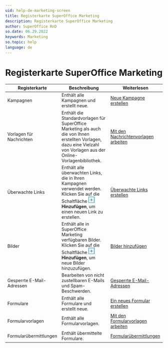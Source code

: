 ```yaml
---
uid: help-de-marketing-screen
title: Registerkarte SuperOffice Marketing
description: Registerkarte SuperOffice Marketing
author: SuperOffice RnD
so.date: 06.29.2022
keywords: Marketing
so.topic: help
language: de
---
```


# Registerkarte SuperOffice Marketing

| Registerkarte | Beschreibung | Weiterlesen |
|---|---|---|
| Kampagnen | Enthält alle Kampagnen und erstellt neue. | [Neue Kampagne erstellen][1] |
| Vorlagen für Nachrichten | Enthält die Standardvorlagen für SuperOffice Marketing als auch die von Ihnen erstellten Vorlagen, dazu eine Vielzahl von Vorlagen aus der Online-Vorlagenbibliothek. | [Mit den Nachrichtenvorlagen arbeiten][3] |
| Überwachte Links | Enthält alle überwachten Links, die in Ihren Kampagnen verwendet werden. Klicken Sie auf die Schaltfläche ![Symbol][img1] **Hinzufügen**, um einen neuen Link zu erstellen. | [Überwachte Links erstellen][4] |
| Bilder | Enthält alle in SuperOffice Marketing verfügbaren Bilder. Klicken Sie auf die Schaltfläche ![Symbol][img1] **Hinzufügen**, um neue Bilder hinzuzufügen. | [Bilder hinzufügen][5] |
| Gesperrte E-Mail-Adressen | Bearbeiten von nicht zustellbaren E-Mails und Spam-Beschwerden. | [Gesperrte E-Mail-Adressen][2] |
| Formulare | Enthält alle Formulare und erstellt neue. | [Ein neues Formular erstellen][7] |
| Formularvorlagen | Enthält alle Formularvorlagen. | [Mit den Formularvorlagen arbeiten][8] |
| Formularübermittlungen | Enthält übermittelte Formulare. | [Formularübermittlungen][9] |

<!-- Referenced links -->
[1]: ../../mailing/learn/create/index.md
[2]: ../../mailing/learn/follow-up/manage-bounces.md
[3]: ../message-templates.md
[4]: ../../tracked-links/learn/create-links.md
[5]: ../add-images.md
[7]: ../../forms/learn/create.md
[8]: ../../forms/learn/form-templates.md
[9]: ../../forms/learn/submissions/index.md

<!-- Referenced images -->
[img1]: ../../../../media/icons/btn-add.png
